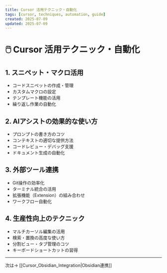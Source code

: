 ```yaml
---
title: Cursor 活用テクニック・自動化
tags: [cursor, techniques, automation, guide]
created: 2025-07-09
updated: 2025-07-09
---
```


# 🖱️ Cursor 活用テクニック・自動化

## 1. スニペット・マクロ活用
- コードスニペットの作成・管理
- カスタムマクロの設定
- テンプレート機能の活用
- 繰り返し作業の自動化

## 2. AIアシストの効果的な使い方
- プロンプトの書き方のコツ
- コンテキストの適切な提供方法
- コードレビュー・デバッグ支援
- ドキュメント生成の自動化

## 3. 外部ツール連携
- Git操作の効率化
- ターミナル統合の活用
- 拡張機能（Extension）の組み合わせ
- ワークフロー自動化

## 4. 生産性向上のテクニック
- マルチカーソル編集の活用
- 検索・置換の高度な使い方
- 分割ビュー・タブ管理のコツ
- キーボードショートカットの習得

---
次は→ [[Cursor_Obsidian_Integration|Obsidian連携]] 